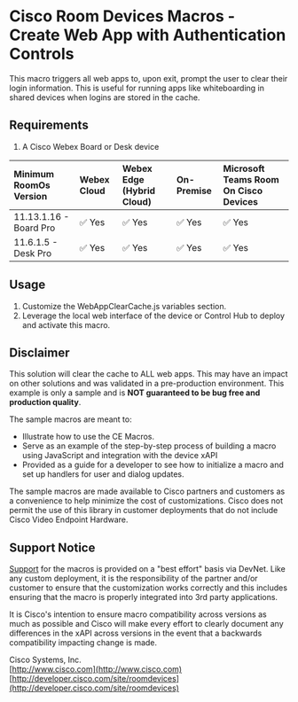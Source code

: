 # Cisco Room Devices Macros - Create Web App with Authentication Controls
This macro triggers all web apps to, upon exit, prompt the user to clear their login information. This is useful for running apps like whiteboarding in shared devices when logins are stored in the cache.

## Requirements
1. A Cisco Webex Board or Desk device

| Minimum RoomOs Version | Webex Cloud | Webex Edge (Hybrid Cloud) | On-Premise | Microsoft Teams Room On Cisco Devices    |
|:-----------------------|:------------|:--------------------------|:-----------|:-----------------------------------------|
| 11.13.1.16 - Board Pro | ✅ Yes      | ✅ Yes                     | ✅ Yes     | ✅ Yes                                   |  
| 11.6.1.5 - Desk Pro    | ✅ Yes      | ✅ Yes                     | ✅ Yes     | ✅ Yes                                   |  

## Usage
1. Customize the WebAppClearCache.js variables section.
2. Leverage the local web interface of the device or Control Hub to deploy and activate this macro.

## Disclaimer

This solution will clear the cache to ALL web apps. This may have an impact on other solutions and was validated in a pre-production environment. This example is only a sample and is **NOT guaranteed to be bug free and production quality**.

The sample macros are meant to:
- Illustrate how to use the CE Macros.
- Serve as an example of the step-by-step process of building a macro using JavaScript and integration with the device xAPI
- Provided as a guide for a developer to see how to initialize a macro and set up handlers for user and dialog updates.

The sample macros are made available to Cisco partners and customers as a convenience to help minimize the cost of customizations. Cisco does not permit the use of this library in customer deployments that do not include Cisco Video Endpoint Hardware.

## Support Notice
[Support](http://developer.cisco.com/site/devnet/support) for the macros is provided on a "best effort" basis via DevNet. Like any custom deployment, it is the responsibility of the partner and/or customer to ensure that the customization works correctly and this includes ensuring that the macro is properly integrated into 3rd party applications.

It is Cisco's intention to ensure macro compatibility across versions as much as possible and Cisco will make every effort to clearly document any differences in the xAPI across versions in the event that a backwards compatibility impacting change is made.

Cisco Systems, Inc.<br>
[http://www.cisco.com](http://www.cisco.com)<br>
[http://developer.cisco.com/site/roomdevices](http://developer.cisco.com/site/roomdevices)

